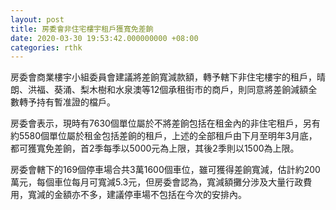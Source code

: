 ```yaml
---
layout: post
title: 房委會非住宅樓宇租戶獲寬免差餉
date: 2020-03-30 19:53:42.000000000 +08:00
categories: rthk
---
```


房委會商業樓宇小組委員會建議將差餉寬減款額，轉予轄下非住宅樓宇的租戶，晴朗、洪福、葵涌、梨木樹和水泉澳等12個承租街市的商戶，則同意將差餉減額全數轉予持有暫准證的檔戶。　

房委會表示，現時有7630個單位屬於不將差餉包括在租金內的非住宅租戶，另有約5580個單位屬於租金包括差餉的租戶，上述的全部租戶由下月至明年3月底，都可獲寬免差餉，首2季每季以5000元為上限，其後2季則以1500為上限。

房委會轄下的169個停車場合共3萬1600個車位，雖可獲得差餉寬減，估計約200萬元，每個車位每月可寬減5.3元，但房委會認為，寬減額攤分涉及大量行政費用，寬減的金額亦不多，建議停車場不包括在今次的安排內。
